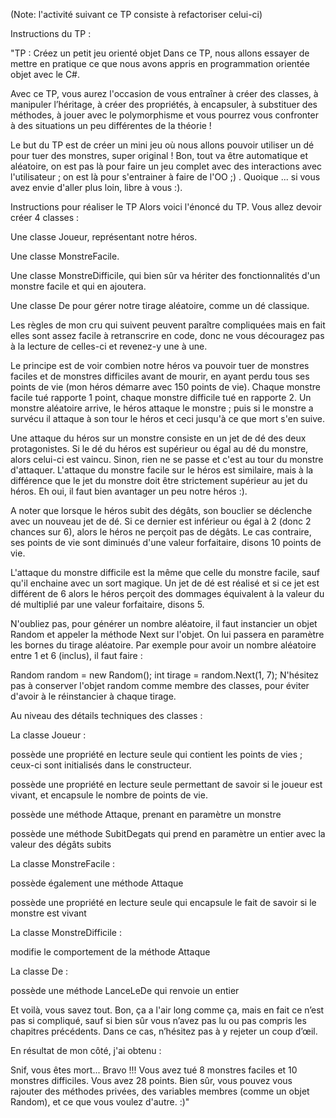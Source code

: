 (Note: l'activité suivant ce TP consiste à refactoriser celui-ci)

Instructions du TP :

"TP : Créez un petit jeu orienté objet
Dans ce TP, nous allons essayer de mettre en pratique ce que nous avons appris en programmation orientée objet avec le C#.

Avec ce TP, vous aurez l'occasion de vous entraîner à créer des classes, à manipuler l’héritage, à créer des propriétés, à encapsuler, à substituer des méthodes, à jouer avec le polymorphisme et vous pourrez vous confronter à des situations un peu différentes de la théorie !

Le but du TP est de créer un mini jeu où nous allons pouvoir utiliser un dé pour tuer des monstres, super original ! Bon, tout va être automatique et aléatoire, on est pas là pour faire un jeu complet avec des interactions avec l'utilisateur ; on est là pour s'entrainer à faire de l'OO ;) .
Quoique ... si vous avez envie d'aller plus loin, libre à vous :).

Instructions pour réaliser le TP
Alors voici l'énoncé du TP. Vous allez devoir créer 4 classes :

Une classe Joueur, représentant notre héros.

Une classe MonstreFacile.

Une classe MonstreDifficile, qui bien sûr va hériter des fonctionnalités d'un monstre facile et qui en ajoutera.

Une classe De pour gérer notre tirage aléatoire, comme un dé classique.

Les règles de mon cru qui suivent peuvent paraître compliquées mais en fait elles sont assez facile à retranscrire en code, donc ne vous découragez pas à la lecture de celles-ci et revenez-y une à une.

Le principe est de voir combien notre héros va pouvoir tuer de monstres faciles et de monstres difficiles avant de mourir, en ayant perdu tous ses points de vie (mon héros démarre avec 150 points de vie). Chaque monstre facile tué rapporte 1 point, chaque monstre difficile tué en rapporte 2.
Un monstre aléatoire arrive, le héros attaque le monstre ; puis si le monstre a survécu il attaque à son tour le héros et ceci jusqu'à ce que mort s'en suive.

Une attaque du héros sur un monstre consiste en un jet de dé des deux protagonistes. Si le dé du héros est supérieur ou égal au dé du monstre, alors celui-ci est vaincu. Sinon, rien ne se passe et c'est au tour du monstre d'attaquer.
L'attaque du monstre facile sur le héros est similaire, mais à la différence que le jet du monstre doit être strictement supérieur au jet du héros. Eh oui, il faut bien avantager un peu notre héros :).

A noter que lorsque le héros subit des dégâts, son bouclier se déclenche avec un nouveau jet de dé. Si ce dernier est inférieur ou égal à 2 (donc 2 chances sur 6), alors le héros ne perçoit pas de dégâts. Le cas contraire, ses points de vie sont diminués d'une valeur forfaitaire, disons 10 points de vie.

L'attaque du monstre difficile est la même que celle du monstre facile, sauf qu'il enchaine avec un sort magique. Un jet de dé est réalisé et si ce jet est différent de 6 alors le héros perçoit des dommages équivalent à la valeur du dé multiplié par une valeur forfaitaire, disons 5.

N'oubliez pas, pour générer un nombre aléatoire, il faut instancier un objet Random et appeler la méthode Next sur l'objet. On lui passera en paramètre les bornes du tirage aléatoire. Par exemple pour avoir un nombre aléatoire entre 1 et 6 (inclus), il faut faire :

Random random = new Random();
int tirage = random.Next(1, 7);
N'hésitez pas à conserver l'objet random comme membre des classes, pour éviter d'avoir à le réinstancier à chaque tirage.

Au niveau des détails techniques des classes :

La classe Joueur  :

possède une propriété en lecture seule qui contient les points de vies ; ceux-ci sont initialisés dans le constructeur.

possède une propriété en lecture seule permettant de savoir si le joueur est vivant, et encapsule le nombre de points de vie.

possède une méthode Attaque, prenant en paramètre un monstre

possède une méthode SubitDegats qui prend en paramètre un entier avec la valeur des dégâts subits

 

La classe MonstreFacile  :

possède également une méthode Attaque   

possède une propriété en lecture seule qui encapsule le fait de savoir si le monstre est vivant

La classe MonstreDifficile  :

modifie le comportement de la méthode Attaque 

La classe De  :

possède une méthode LanceLeDe qui renvoie un entier

Et voilà, vous savez tout. Bon, ça a l'air long comme ça, mais en fait ce n’est pas si compliqué, sauf si bien sûr vous n’avez pas lu ou pas compris les chapitres précédents. Dans ce cas, n’hésitez pas à y rejeter un coup d’œil.

En résultat de mon côté, j'ai obtenu :

Snif, vous êtes mort...
Bravo !!! Vous avez tué 8 monstres faciles et 10 monstres difficiles. Vous avez 28 points.
Bien sûr, vous pouvez vous rajouter des méthodes privées, des variables membres (comme un objet Random), et ce que vous voulez d'autre. :)"